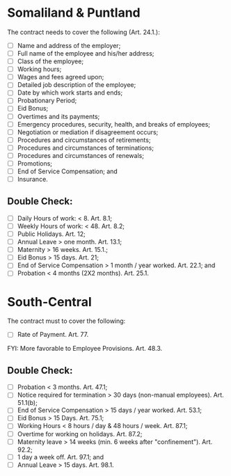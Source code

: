 # Somaliland & Puntland

The contract needs to cover the following (Art. 24.1.):

- [ ] Name and address of the employer;
- [ ] Full name of the employee and his/her address;
- [ ] Class of the employee;
- [ ] Working hours;
- [ ] Wages and fees agreed upon;
- [ ] Detailed job description of the employee;
- [ ] Date by which work starts and ends;
- [ ] Probationary Period;
- [ ] Eid Bonus;
- [ ] Overtimes and its payments;
- [ ] Emergency procedures, security, health, and breaks of employees;
- [ ] Negotiation or mediation if disagreement occurs;
- [ ] Procedures and circumstances of retirements;
- [ ] Procedures and circumstances of terminations;
- [ ] Procedures and circumstances of renewals;
- [ ] Promotions;
- [ ] End of Service Compensation; and
- [ ] Insurance.

## Double Check:

<!-- Remember Puntland's differences on Holidays -->

- [ ] Daily Hours of work: < 8. Art. 8.1;
- [ ] Weekly Hours of work: < 48. Art. 8.2;
- [ ] Public Holidays. Art. 12;
- [ ] Annual Leave > one month. Art. 13.1;
- [ ] Maternity > 16 weeks. Art. 15.1.;
- [ ] Eid Bonus > 15 days. Art. 21;
- [ ] End of Service Compensation > 1 month / year worked. Art. 22.1; and
- [ ] Probation < 4 months (2X2 months). Art. 25.1.

# South-Central

The contract must to cover the following:

- [ ] Rate of Payment. Art. 77.

FYI: More favorable to Employee Provisions. Art. 48.3.

## Double Check:

- [ ] Probation < 3 months. Art. 47.1;
- [ ] Notice required for termination > 30 days (non-manual employees). Art. 51.1(b);
- [ ] End of Service Compensation > 15 days / year worked. Art. 53.1;
- [ ] Eid Bonus > 15 Days. Art. 75.1;
- [ ] Working Hours < 8 hours / day & 48 hours / week. Art. 87.1;
- [ ] Overtime for working on holidays. Art. 87.2;
- [ ] Maternity leave > 14 weeks (min. 6 weeks after "confinement"). Art. 92.2;
- [ ] 1 day a week off. Art. 97.1; and
- [ ] Annual Leave > 15 days. Art. 98.1.
